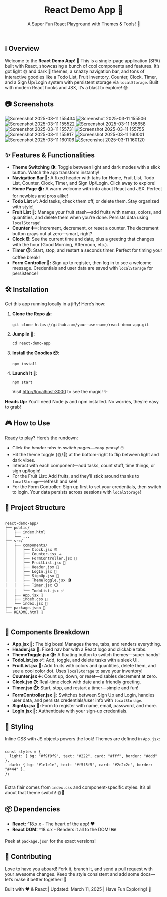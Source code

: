 
  <div class="container">
    <header>
      <h1>React Demo App 🚀</h1>
      <p>A Super Fun React Playground with Themes & Tools! 🌟</p>
    </header>

<section>
      <h2><span class="emoji">ℹ️</span> Overview</h2>
      <p>
        Welcome to the <strong>React Demo App</strong>! 🎉 This is a single-page application (SPA) built with React, showcasing a bunch of cool components and features. It’s got light 🌞 and dark 🌙 themes, a snazzy navigation bar, and tons of interactive goodies like a Todo List, Fruit Inventory, Counter, Clock, Timer, and a Sign Up/Login system with persistent storage via <code>localStorage</code>. Built with modern React hooks and JSX, it’s a blast to explore! 😎
      </p>
    </section>

<section> 
 <h2><span class="emoji">📷</span> Screenshots </h2>


![Screenshot 2025-03-11 155434](https://github.com/user-attachments/assets/df81975c-514a-439b-8c8c-214118dc36dc)
![Screenshot 2025-03-11 155506](https://github.com/user-attachments/assets/1180ce7d-7ed3-4ed9-a4b4-0b307b9f0775)
![Screenshot 2025-03-11 155522](https://github.com/user-attachments/assets/cfbabbed-38bf-40c1-afae-78866e619878)
![Screenshot 2025-03-11 155658](https://github.com/user-attachments/assets/32ee9211-4dd7-4255-92a3-25af244c5676)
![Screenshot 2025-03-11 155731](https://github.com/user-attachments/assets/3c61332d-b8de-47d8-a62c-e27c63c33f85)
![Screenshot 2025-03-11 155755](https://github.com/user-attachments/assets/3bf5fb00-46cd-4d5b-a30c-2a9d23cae172)
![Screenshot 2025-03-11 155817](https://github.com/user-attachments/assets/1e8952d2-80d6-4ddd-a297-72e3f16fc4dc)
![Screenshot 2025-03-11 160001](https://github.com/user-attachments/assets/f45c1536-5eb1-4faa-b082-23384158f9c2)
![Screenshot 2025-03-11 160106](https://github.com/user-attachments/assets/767d78bb-5186-49bf-a435-95a1e53c72f9)
![Screenshot 2025-03-11 160120](https://github.com/user-attachments/assets/17350f63-be8d-4c26-9cab-85d7b31efc86)


</section>

 <section>
      <h2><span class="emoji">✨</span> Features & Functionalities</h2>
      <ul>
        <li><strong>Theme Switching 🌗:</strong> Toggle between light and dark modes with a slick button. Watch the app transform instantly!</li>
        <li><strong>Navigation Bar 🧭:</strong> A fixed header with tabs for Home, Fruit List, Todo List, Counter, Clock, Timer, and Sign Up/Login. Click away to explore!</li>
        <li><strong>Home Page 🏠:</strong> A warm welcome with info about React and JSX. Perfect for newbies and pros alike!</li>
        <li><strong>Todo List ✅:</strong> Add tasks, check them off, or delete them. Stay organized with style!</li>
        <li><strong>Fruit List 🍎:</strong> Manage your fruit stash—add fruits with names, colors, and quantities, and delete them when you’re done. Persists data using <code>localStorage</code>!</li>
        <li><strong>Counter ➕➖:</strong> Increment, decrement, or reset a counter. The decrement button grays out at zero—smart, right?</li>
        <li><strong>Clock ⏰:</strong> See the current time and date, plus a greeting that changes with the hour (Good Morning, Afternoon, etc.).</li>
        <li><strong>Timer ⏱️:</strong> Start, stop, and restart a seconds timer. Perfect for timing your coffee break!</li>
        <li><strong>Form Controller 🔐:</strong> Sign up to register, then log in to see a welcome message. Credentials and user data are saved with <code>localStorage</code> for persistence!</li>
      </ul>
    </section>

  <section>
      <h2><span class="emoji">🛠️</span> Installation</h2>
      <p>Get this app running locally in a jiffy! Here’s how:</p>
      <ol>
        <li><strong>Clone the Repo 📥:</strong>
          <pre><code>git clone https://github.com/your-username/react-demo-app.git</code></pre>
        </li>
        <li><strong>Jump In 📂:</strong>
          <pre><code>cd react-demo-app</code></pre>
        </li>
        <li><strong>Install the Goodies 📦:</strong>
          <pre><code>npm install</code></pre>
        </li>
        <li><strong>Launch It 🚀:</strong>
          <pre><code>npm start</code></pre>
          Visit <a href="http://localhost:3000" target="_blank">http://localhost:3000</a> to see the magic! ✨
        </li>
      </ol>
      <p><strong>Heads Up:</strong> You’ll need <span class="highlight">Node.js</span> and <span class="highlight">npm</span> installed. No worries, they’re easy to grab!</p>
    </section>
 <section>
      <h2><span class="emoji">🎮</span> How to Use</h2>
      <p>Ready to play? Here’s the rundown:</p>
      <ul>
        <li>Click the header tabs to switch pages—easy peasy! 🖱️</li>
        <li>Hit the theme toggle (🌞/🌙) at the bottom-right to flip between light and dark vibes.</li>
        <li>Interact with each component—add tasks, count stuff, time things, or sign up/login!</li>
        <li>For the Fruit List: Add fruits, and they’ll stick around thanks to <code>localStorage</code>—refresh and see!</li>
        <li>For the Form Controller: Sign up first to set your credentials, then switch to login. Your data persists across sessions with <code>localStorage</code>!</li>
      </ul>
    </section>
    <section>
      <h2><span class="emoji">📁</span> Project Structure</h2>
      <pre><code>
react-demo-app/
├── public/
│   ├── index.html
│   └── ...
├── src/
│   ├── components/
│   │   ├── Clock.jsx ⏰
│   │   ├── Counter.jsx ➕
│   │   ├── FormController.jsx 🔐
│   │   ├── FruitList.jsx 🍎
│   │   ├── Header.jsx 🧭
│   │   ├── LogIn.jsx 🔑
│   │   ├── SignUp.jsx 📝
│   │   ├── ThemeToggle.jsx 🌗
│   │   ├── Timer.jsx ⏱️
│   │   └── TodoList.jsx ✅
│   ├── App.jsx 🌟
│   ├── index.css 🎨
│   └── index.jsx 🚀
├── package.json 📜
└── README.html 📖
      </code></pre>
    </section>

   <section>
      <h2><span class="emoji">🧩</span> Components Breakdown</h2>
      <ul>
        <li><strong>App.jsx 🌟:</strong> The big boss! Manages theme, tabs, and renders everything.</li>
        <li><strong>Header.jsx 🧭:</strong> Fixed nav bar with a React logo and clickable tabs.</li>
        <li><strong>ThemeToggle.jsx 🌗:</strong> A floating button to switch themes—super handy!</li>
        <li><strong>TodoList.jsx ✅:</strong> Add, toggle, and delete tasks with a sleek UI.</li>
        <li><strong>FruitList.jsx 🍎:</strong> Add fruits with colors and quantities, delete them, and see a cool color dot. Uses <code>localStorage</code> to save your inventory!</li>
        <li><strong>Counter.jsx ➕:</strong> Count up, down, or reset—disables decrement at zero.</li>
        <li><strong>Clock.jsx ⏰:</strong> Real-time clock with date and a friendly greeting.</li>
        <li><strong>Timer.jsx ⏱️:</strong> Start, stop, and restart a timer—simple and fun!</li>
        <li><strong>FormController.jsx 🔐:</strong> Switches between Sign Up and Login, handles user data, and persists credentials/user info with <code>localStorage</code>.</li>
        <li><strong>SignUp.jsx 📝:</strong> Form to register with name, email, password, and more.</li>
        <li><strong>LogIn.jsx 🔑:</strong> Authenticate with your sign-up credentials.</li>
      </ul>
    </section>

   <section>
      <h2><span class="emoji">🎨</span> Styling</h2>
      <p>
        Inline CSS with JS objects powers the look! Themes are defined in <code>App.jsx</code>:
      </p>
      <pre><code>
const styles = {
  light: { bg: "#f9f9f9", text: "#222", card: "#fff", border: "#ddd" },
  dark: { bg: "#1e1e1e", text: "#f5f5f5", card: "#2c2c2c", border: "#444" },
};
      </code></pre>
      <p>Extra flair comes from <code>index.css</code> and component-specific styles. It’s all about that theme switch! 🌞🌙</p>
    </section>

<section>
      <h2><span class="emoji">📦</span> Dependencies</h2>
      <ul>
        <li><strong>React:</strong> ^18.x.x - The heart of the app! ❤️</li>
        <li><strong>React DOM:</strong> ^18.x.x - Renders it all to the DOM! 🖼️</li>
      </ul>
      <p>Peek at <code>package.json</code> for the exact versions!</p>
    </section>

<section>
      <h2><span class="emoji">🤝</span> Contributing</h2>
      <p>
        Love to have you aboard! Fork it, branch it, and send a pull request with your awesome changes. Keep the style consistent and add some docs—let’s make it better together! 🙌
      </p>
    </section>
    
 <div class="footer">
      <p>Built with ❤️ & React | Updated: March 11, 2025 | Have Fun Exploring! 🎉</p>
    </div>
  </div>
